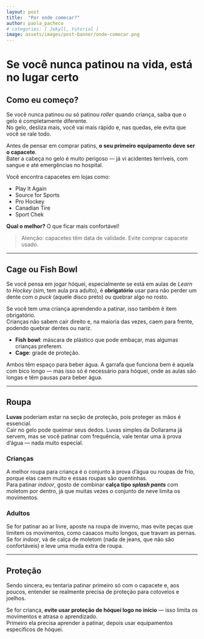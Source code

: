 ```yaml
---
layout: post
title:  "Por onde comecar?"
author: paola_pacheco
# categories: [ Jekyll, tutorial ]
image: assets/images/post-banner/onde-comecar.png
---
```

# Se você nunca patinou na vida, está no lugar certo

## Como eu começo?
Se você nunca patinou ou só patinou *roller* quando criança, saiba que o gelo é completamente diferente.  
No gelo, desliza mais, você vai mais rápido e, nas quedas, ele evita que você se rale todo.

Antes de pensar em comprar patins, **o seu primeiro equipamento deve ser o capacete**.  
Bater a cabeça no gelo é muito perigoso — já vi acidentes terríveis, com sangue e até emergências no hospital.

Você encontra capacetes em lojas como:

- Play It Again
- Source for Sports
- Pro Hockey
- Canadian Tire
- Sport Chek

**Qual o melhor?** O que ficar mais confortável!  
> Atenção: capacetes têm data de validade. Evite comprar capacete usado.

---

## Cage ou Fish Bowl
Se você pensa em jogar hóquei, especialmente se está em aulas de *Learn to Hockey* (sim, tem aula pra adulto), é **obrigatório** usar para não perder um dente com o *puck* (aquele disco preto) ou quebrar algo no rosto.

Se você tem uma criança aprendendo a patinar, isso também é item obrigatório.  
Crianças não sabem cair direito e, na maioria das vezes, caem para frente, podendo quebrar dentes ou nariz.

- **Fish bowl**: máscara de plástico que pode embaçar, mas algumas crianças preferem.
- **Cage**: grade de proteção.

Ambos têm espaço para beber água. A garrafa que funciona bem é aquela com bico longo — mas isso só é necessário para hóquei, onde as aulas são longas e têm pausas para beber água.

---

## Roupa
**Luvas** poderiam estar na seção de proteção, pois proteger as mãos é essencial.  
Cair no gelo pode queimar seus dedos. Luvas simples da Dollarama já servem, mas se você patinar com frequência, vale tentar uma à prova d’água — nada muito especial.

### Crianças
A melhor roupa para criança é o conjunto à prova d’água ou roupas de frio, porque elas caem muito e essas roupas são quentinhas.  
Para patinar *indoor*, gosto de combinar **calça tipo *splash pants*** com moletom por dentro, já que muitas vezes o conjunto de neve limita os movimentos.

### Adultos
Se for patinar ao ar livre, aposte na roupa de inverno, mas evite peças que limitem os movimentos, como casacos muito longos, que travam as pernas.  
Se for *indoor*, vá de calça de moletom (nada de jeans, que não são confortáveis) e leve uma muda extra de roupa.

---

## Proteção
Sendo sincera, eu tentaria patinar primeiro só com o capacete e, aos poucos, entender se realmente precisa de proteção para cotovelos e joelhos.

Se for criança, **evite usar proteção de hóquei logo no início** — isso limita os movimentos e atrasa o aprendizado.  
Primeiro ela precisa aprender a patinar, depois usar equipamentos específicos de hóquei.
